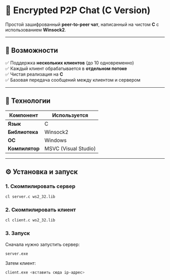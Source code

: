 # 🔐 Encrypted P2P Chat (C Version)

Простой зашифрованный **peer-to-peer чат**, написанный на чистом **C** с использованием **Winsock2**. 

---

## 🚀 Возможности

✅ Поддержка **нескольких клиентов** (до 10 одновременно)  
✅ Каждый клиент обрабатывается в **отдельном потоке**  
✅ Чистая реализация на **C**  
✅ Базовая передача сообщений между клиентом и сервером  

---

## 🧱 Технологии

| Компонент | Используется |
|------------|---------------|
| **Язык** | C |
| **Библиотека** | Winsock2 |
| **ОС** | Windows |
| **Компилятор** | MSVC (Visual Studio) |

---

## ⚙️ Установка и запуск

### 1. Скомпилировать сервер
```bash
cl server.c ws2_32.lib
```

### 2. Скомпилировать клиент
```bash
cl client.c ws2_32.lib
```

### 3. Запуск
Сначала нужно запустить сервер:
```bash
server.exe
```
Затем клиент:
```bash
client.exe <вставить сюда ip-адрес>
```